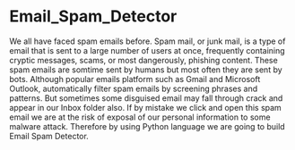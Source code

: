 # Email_Spam_Detector
We all have faced spam emails before. Spam mail, or junk mail, is a type of email that is sent to a large number of users at once, frequently containing cryptic messages, scams, or most dangerously, phishing content. These spam emails are somtime sent by humans but most often they are sent by bots. Although popular emails platform such as Gmail and Microsoft Outlook, automatically filter spam emails by screening phrases and patterns. But sometimes some disguised email may fall through crack and appear in our Inbox folder also. If by mistake we click and open this spam email we are at the risk of exposal of our personal information to some malware attack. Therefore by using Python language we are going to build Email Spam Detector.
